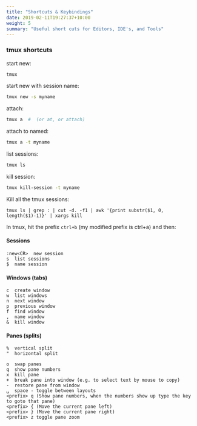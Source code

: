 ```yaml
---
title: "Shortcuts & Keybindings"
date: 2019-02-11T19:27:37+10:00
weight: 5
summary: "Useful short cuts for Editors, IDE's, and Tools"
---
```


### tmux shortcuts

start new:

```bash
tmux
```

start new with session name:

```bash
tmux new -s myname
```

attach:

```bash
tmux a  #  (or at, or attach)
```

attach to named:

```bash
tmux a -t myname
```

list sessions:

```bash
tmux ls
```

kill session:

```bash
tmux kill-session -t myname
```

Kill all the tmux sessions:

```
tmux ls | grep : | cut -d. -f1 | awk '{print substr($1, 0, length($1)-1)}' | xargs kill
```

In tmux, hit the prefix `ctrl+b` (my modified prefix is ctrl+a) and then:

#### Sessions

    :new<CR>  new session
    s  list sessions
    $  name session

#### Windows (tabs)

    c  create window
    w  list windows
    n  next window
    p  previous window
    f  find window
    ,  name window
    &  kill window

#### Panes (splits)

    %  vertical split
    "  horizontal split

    o  swap panes
    q  show pane numbers
    x  kill pane
    +  break pane into window (e.g. to select text by mouse to copy)
    -  restore pane from window
    ⍽  space - toggle between layouts
    <prefix> q (Show pane numbers, when the numbers show up type the key to goto that pane)
    <prefix> { (Move the current pane left)
    <prefix> } (Move the current pane right)
    <prefix> z toggle pane zoom

